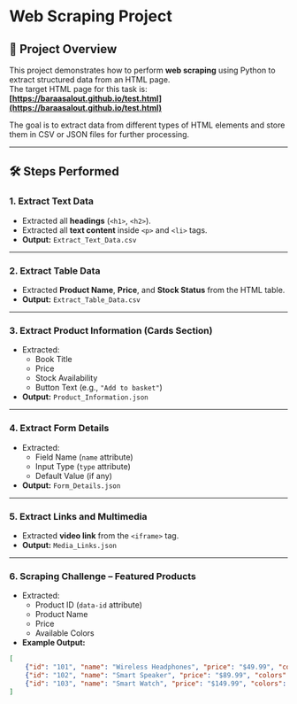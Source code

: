 # Web Scraping Project

## 📌 Project Overview
This project demonstrates how to perform **web scraping** using Python to extract structured data from an HTML page.  
The target HTML page for this task is:  
**[https://baraasalout.github.io/test.html](https://baraasalout.github.io/test.html)**  

The goal is to extract data from different types of HTML elements and store them in CSV or JSON files for further processing.

---

## 🛠 Steps Performed

### 1. Extract Text Data
- Extracted all **headings** (`<h1>`, `<h2>`).
- Extracted all **text content** inside `<p>` and `<li>` tags.
- **Output:** `Extract_Text_Data.csv`

---

### 2. Extract Table Data
- Extracted **Product Name**, **Price**, and **Stock Status** from the HTML table.
- **Output:** `Extract_Table_Data.csv`

---

### 3. Extract Product Information (Cards Section)
- Extracted:
  - Book Title
  - Price
  - Stock Availability
  - Button Text (e.g., `"Add to basket"`)
- **Output:** `Product_Information.json`

---

### 4. Extract Form Details
- Extracted:
  - Field Name (`name` attribute)
  - Input Type (`type` attribute)
  - Default Value (if any)
- **Output:** `Form_Details.json`

---

### 5. Extract Links and Multimedia
- Extracted **video link** from the `<iframe>` tag.
- **Output:** `Media_Links.json`

---

### 6. Scraping Challenge – Featured Products
- Extracted:
  - Product ID (`data-id` attribute)
  - Product Name 
  - Price 
  - Available Colors 
- **Example Output:**
```json
[
    {"id": "101", "name": "Wireless Headphones", "price": "$49.99", "colors": "Black, White, Blue"},
    {"id": "102", "name": "Smart Speaker", "price": "$89.99", "colors": "Grey, Black"},
    {"id": "103", "name": "Smart Watch", "price": "$149.99", "colors": "Black, Silver, Gold"}
]
